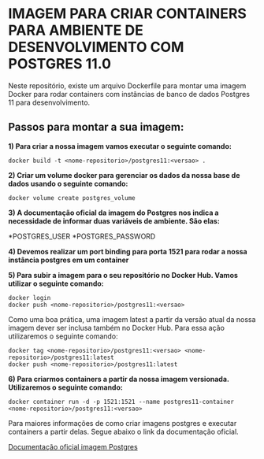 # IMAGEM PARA CRIAR CONTAINERS PARA AMBIENTE DE DESENVOLVIMENTO COM POSTGRES 11.0

Neste repositório, existe um arquivo Dockerfile para montar uma imagem Docker para rodar containers com instâncias de banco de dados Postgres 11 para desenvolvimento.

## Passos para montar a sua imagem:

**1) Para criar a nossa imagem vamos executar o seguinte comando:**

```docker
docker build -t <nome-repositorio>/postgres11:<versao> .
```
**2) Criar um volume docker para gerenciar os dados da nossa base de dados usando o seguinte comando:**

```docker
docker volume create postgres_volume
```
**3) A documentação oficial da imagem do Postgres nos indica a necessidade de informar duas variáveis de ambiente. São elas:**

*POSTGRES_USER
*POSTGRES_PASSWORD

**4) Devemos realizar um port binding para porta 1521 para rodar a nossa instância postgres em um container**

**5) Para subir a imagem para o seu repositório no Docker Hub. Vamos utilizar o seguinte comando:**

```docker
docker login
docker push <nome-repositorio>/postgres11:<versao> 
```
Como uma boa prática, uma imagem latest a partir da versão atual da nossa imagem dever ser inclusa também no Docker Hub. Para essa ação utilizaremos o seguinte comando:

```docker
docker tag <nome-repositorio>/postgres11:<versao> <nome-repositorio>/postgres11:latest
docker push <nome-repositorio>/postgres11:latest
```
**6) Para criarmos containers a partir da nossa imagem versionada. Utilizaremos o seguinte comando:**

```docker
docker container run -d -p 1521:1521 --name postgres11-container <nome-repositorio>/postgres11:<versao>
```
Para maiores informações de como criar imagens postgres e executar containers a partir delas. Segue abaixo o link da documentação oficial.

[Documentação oficial imagem Postgres](https://hub.docker.com/_/postgres)

